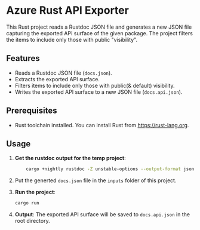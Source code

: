 # Azure Rust API Exporter

This Rust project reads a Rustdoc JSON file and generates a new JSON file capturing the exported API surface of the given package. The project filters the items to include only those with public "visibility".

## Features

-   Reads a Rustdoc JSON file (`docs.json`).
-   Extracts the exported API surface.
-   Filters items to include only those with public(& default) visibility.
-   Writes the exported API surface to a new JSON file (`docs.api.json`).

## Prerequisites

-   Rust toolchain installed. You can install Rust from <https://rust-lang.org>.

## Usage

1. **Get the rustdoc output for the temp project**:

    ```sh
        cargo +nightly rustdoc -Z unstable-options --output-format json --package docs --all-features
    ```

2. Put the generted `docs.json` file in the `inputs` folder of this project.

3. **Run the project**:

    ```sh
    cargo run
    ```

4. **Output**:
   The exported API surface will be saved to `docs.api.json` in the root directory.
